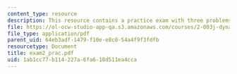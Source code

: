 ```yaml
---
content_type: resource
description: This resource contains a practice exam with three problems.
file: https://ol-ocw-studio-app-qa.s3.amazonaws.com/courses/2-003j-dynamics-and-control-i-spring-2007/1ab1cc77b114227a6fa618d511ea4cca_exam2_prac.pdf
file_type: application/pdf
parent_uid: 64eb3adf-1479-f10e-e8c0-54a4f9f3fdfb
resourcetype: Document
title: exam2_prac.pdf
uid: 1ab1cc77-b114-227a-6fa6-18d511ea4cca
---
```

